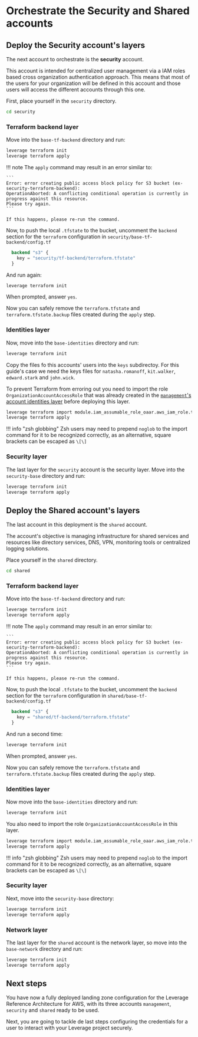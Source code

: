 # Orchestrate the Security and Shared accounts

## Deploy the Security account's layers

The next account to orchestrate is the **security** account.

This account is intended for centralized user management via a IAM roles based cross organization authentication approach. This means that most of the users for your organization will be defined in this account and those users will access the different accounts through this one.

First, place yourself in the `security` directory.

``` bash
cd security
```

### Terraform backend layer

Move into the `base-tf-backend` directory and run:

``` bash
leverage terraform init
leverage terraform apply
```

!!! note
    The `apply` command may result in an error similar to:

    ```
    Error: error creating public access block policy for S3 bucket (ex-security-terraform-backend): 
    OperationAborted: A conflicting conditional operation is currently in progress against this resource. 
    Please try again.
    ```

    If this happens, please re-run the command.

Now, to push the local `.tfstate` to the bucket, uncomment the `backend` section for the `terraform` configuration in `security/base-tf-backend/config.tf`

``` terraform
  backend "s3" {
    key = "security/tf-backend/terraform.tfstate"
  }
```

And run again:

``` bash
leverage terraform init
```

When prompted, answer `yes`.

Now you can safely remove the `terraform.tfstate` and `terraform.tfstate.backup` files created during the `apply` step.

### Identities layer

Now, move into the `base-identities` directory and run:

``` bash
leverage terraform init
```

Copy the files fo this accounts' users into the `keys` subdirectoy. For this guide's case we need the keys files for `natasha.romanoff`, `kit.walker`, `edward.stark` and `john.wick`.

To prevent Terraform from erroring out you need to import the role `OrganizationAccountAccessRole` that was already created in the [`management`'s account identities layer](../management-account/#identities-layer) before deploying this layer.

``` bash
leverage terraform import module.iam_assumable_role_oaar.aws_iam_role.this[0] OrganizationAccountAccessRole
leverage terraform apply
```

!!! info "zsh globbing"
    Zsh users may need to prepend `noglob` to the import command for it to be recognized correctly, as an alternative, square brackets can be escaped as `\[\]`

### Security layer

The last layer for the `security` account is the security layer. Move into the `security-base` directory and run:

``` bash
leverage terraform init
leverage terraform apply
```

## Deploy the Shared account's layers

The last account in this deployment is the `shared` account.

The account's objective is managing infrastructure for shared services and resources like directory services, DNS, VPN, monitoring tools or centralized logging solutions.

Place yourself in the `shared` directory.

``` bash
cd shared
```

### Terraform backend layer

Move into the `base-tf-backend` directory and run:

``` bash
leverage terraform init
leverage terraform apply
```

!!! note
    The `apply` command may result in an error similar to:

    ```
    Error: error creating public access block policy for S3 bucket (ex-security-terraform-backend): 
    OperationAborted: A conflicting conditional operation is currently in progress against this resource. 
    Please try again.
    ```

    If this happens, please re-run the command.

Now, to push the local `.tfstate` to the bucket, uncomment the `backend` section for the `terraform` configuration in `shared/base-tf-backend/config.tf`

``` terraform
  backend "s3" {
    key = "shared/tf-backend/terraform.tfstate"
  }
```

And run a second time:

``` bash
leverage terraform init
```

When prompted, answer `yes`.

Now you can safely remove the `terraform.tfstate` and `terraform.tfstate.backup` files created during the `apply` step.

### Identities layer

Now move into the `base-identities` directory and run:

``` bash
leverage terraform init
```

You also need to import the role `OrganizationAccountAccessRole` in this layer.

``` bash
leverage terraform import module.iam_assumable_role_oaar.aws_iam_role.this[0] OrganizationAccountAccessRole
leverage terraform apply
```

!!! info "zsh globbing"
    Zsh users may need to prepend `noglob` to the import command for it to be recognized correctly, as an alternative, square brackets can be escaped as `\[\]`

### Security layer

Next, move into the `security-base` directory:

``` bash
leverage terraform init
leverage terraform apply
```

### Network layer

The last layer for the `shared` account is the network layer, so move into the `base-network` directory and run:

``` bash
leverage terraform init
leverage terraform apply
```

## Next steps
You have now a fully deployed landing zone configuration for the Leverage Reference Architecture for AWS, with its three accounts `management`, `security` and `shared` ready to be used.

Next, you are going to tackle de last steps configuring the credentials for a user to interact with your Leverage project securely.
